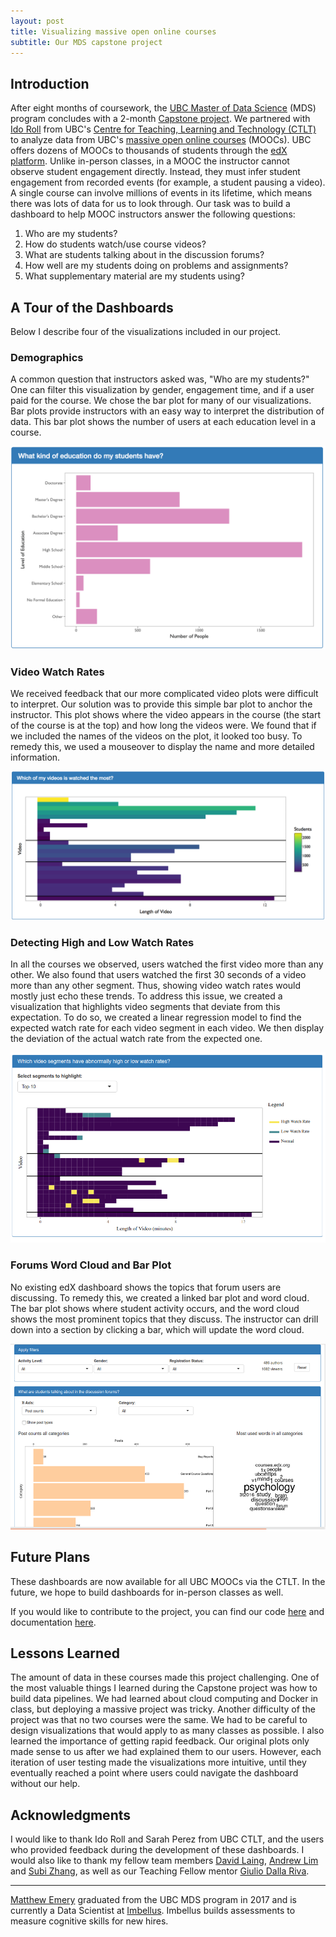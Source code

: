 ```yaml
---
layout: post
title: Visualizing massive open online courses
subtitle: Our MDS capstone project
---
```


## Introduction

After eight months of coursework, the [UBC Master of Data Science](https://masterdatascience.science.ubc.ca/) (MDS) program concludes with a 2-month [Capstone project](https://ubc-mds.github.io/capstone/about/).
We partnered with [Ido Roll](http://ctlt.ubc.ca/people/ido-roll/) from UBC's [Centre for Teaching, Learning and Technology (CTLT)](https://ctlt.ubc.ca/) to analyze data from UBC's
[massive open online courses](https://en.wikipedia.org/wiki/Massive_open_online_course) (MOOCs). UBC offers dozens of MOOCs to thousands of students through the [edX platform](https://www.edx.org/school/ubcx). Unlike in-person classes, in a MOOC the instructor cannot observe student engagement directly. Instead, they must infer student engagement from recorded events (for example, a student pausing a video). A single course can involve millions of events in its lifetime, which means there was lots of data for us to look through. Our task was to build a dashboard to help MOOC instructors answer the following questions:

1. Who are my students?
2. How do students watch/use course videos?
3. What are students talking about in the discussion forums?
4. How well are my students doing on problems and assignments?
5. What supplementary material are my students using?

## A Tour of the Dashboards

Below I describe four of the visualizations included in our project.

### Demographics

A common question that instructors asked was, "Who are my students?" One can filter this visualization by gender, engagement time, and if a user paid for the course. We chose the bar plot for many of our visualizations. Bar plots provide instructors with an easy way to interpret the distribution of data. This bar plot shows the number of users at each education level in a course.

![Education Bar Plot](/img/blog/CTLT/level_of_education.png)

### Video Watch Rates

We received feedback that our more complicated video plots were difficult to interpret. Our solution was to provide this simple bar plot to anchor the instructor. This plot shows where the video appears in the course (the start of the course is at the top) and how long the videos were. We found that if we included the names of the videos on the plot, it looked too busy. To remedy this, we used a mouseover to display the name and more detailed information.

![Video Length](/img/blog/CTLT/how_long_video.png)

### Detecting High and Low Watch Rates

In all the courses we observed, users watched the first video more than any other. We also found that users watched the first 30 seconds of a video more than any other segment. Thus, showing video watch rates would mostly just echo these trends. To address this issue, we created a visualization that highlights video segments that deviate from this expectation. To do so, we created a linear regression model to find the expected watch rate for each video segment in each video. We then display the deviation of the actual watch rate from the expected one.

![Video Expectation](/img/blog/CTLT/high_low_video_rates.png)

### Forums Word Cloud and Bar Plot

No existing edX dashboard shows the topics that forum users are discussing. To remedy this, we created a linked bar plot and word cloud. The bar plot shows where student activity occurs, and the word cloud shows the most prominent topics that they discuss. The instructor can drill down into a section by clicking a bar, which will update the word cloud.

![Forum Dashboard](/img/blog/CTLT/forum.png)

## Future Plans

These dashboards are now available for all UBC MOOCs via the CTLT. In the future, we hope to build dashboards for in-person classes as well.

If you would like to contribute to the project, you can find our code [here](https://github.com/AndrewLim1990/mooc_capstone_public) and documentation [here](https://andrewlim1990.github.io/edx_dashboard_documentation.github.io/index.html).

## Lessons Learned

The amount of data in these courses made this project challenging. One of the most valuable things I learned during the Capstone project was how to build data pipelines. We had learned about cloud computing and Docker in class, but deploying a massive project was tricky. Another difficulty of the project was that no two courses were the same. We had to be careful to design visualizations that would apply to as many classes as possible. I also learned the importance of getting rapid feedback. Our original plots only made sense to us after we had explained them to our users. However, each iteration of user testing made the visualizations more intuitive, until they eventually reached a point where users could navigate the dashboard without our help.

## Acknowledgments

I would like to thank Ido Roll and Sarah Perez from UBC CTLT, and the users who provided feedback during the development of these dashboards. I would also like to thank my fellow team members [David Laing](https://davidklaing.github.io/), [Andrew Lim](https://andrewlim1990.github.io/) and [Subi Zhang](http://subizhang.com/), as well as our Teaching Fellow mentor [Giulio Dalla Riva](http://gvdallariva.net/).

-----

[Matthew Emery](http://matthewemery.ca/) graduated from the UBC MDS program in 2017 and is currently a Data Scientist at [Imbellus](http://imbellus.com/). Imbellus builds assessments to measure cognitive skills for new hires.
